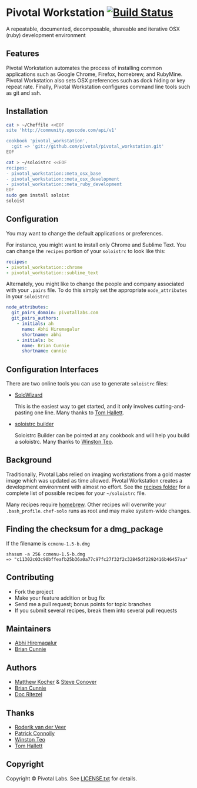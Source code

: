 # Pivotal Workstation [![Build Status](https://secure.travis-ci.org/pivotal/pivotal_workstation.png)](http://travis-ci.org/pivotal/pivotal_workstation)

A repeatable, documented, decomposable, shareable and iterative OSX (ruby) development environment

Features
--------
Pivotal Workstation automates the process of installing common applications such as Google Chrome, Firefox, homebrew, and RubyMine.  Pivotal Workstation also sets OSX preferences such as dock hiding or key repeat rate.  Finally, Pivotal Workstation configures command line tools such as git and ssh.


Installation
------------

```bash
cat > ~/Cheffile <<EOF
site 'http://community.opscode.com/api/v1'

cookbook 'pivotal_workstation',
  :git => 'git://github.com/pivotal/pivotal_workstation.git'
EOF

cat > ~/soloistrc <<EOF
recipes:
- pivotal_workstation::meta_osx_base
- pivotal_workstation::meta_osx_development
- pivotal_workstation::meta_ruby_development
EOF
sudo gem install soloist
soloist
```

Configuration
-------------
You may want to change the default applications or preferences.  


For instance, you might want to install only Chrome and Sublime Text. You can change the `recipes` portion of your `soloistrc` to look like this:

```yaml
recipes:
- pivotal_workstation::chrome
- pivotal_workstation::sublime_text
```

Alternately, you might like to change the people and company associated with your `.pairs` file. To do this simply set the appropriate `node_attributes` in your `soloistrc`:

```yaml
node_attributes:
  git_pairs_domain: pivotallabs.com
  git_pairs_authors:
    - initials: ah
      name: Abhi Hiremagalur
      shortname: abhi
    - initials: bc
      name: Brian Cunnie
      shortname: cunnie
```


Configuration Interfaces
------------------------
There are two online tools you can use to generate `soloistrc` files:

- [SoloWizard](http://www.solowizard.com)

  This is the easiest way to get started, and it only involves cutting-and-pasting one line.  Many thanks to [Tom Hallett](https://github.com/tommyh).

- [soloistrc builder](http://soloistrc-builder.herokuapp.com)

	Soloistrc Builder can be pointed at any cookbook and will help you build a soloistrc. Many thanks to [Winston Teo](https://github.com/winston).


Background
----------
Traditionally, Pivotal Labs relied on imaging workstations from a gold master image which was updated as time allowed.  Pivotal Workstation creates a development environment with almost no effort.  See the [recipes folder](https://github.com/pivotal/pivotal_workstation/tree/master/recipes) for a complete list of possible recipes for your `~/soloistrc` file.

Many recipes require [homebrew](https://github.com/mxcl/homebrew).  Other recipes will overwrite your `.bash_profile`.  `chef-solo` runs as root and may make system-wide changes.


Finding the checksum for a dmg_package
-----------

If the filename is `ccmenu-1.5-b.dmg`

    shasum -a 256 ccmenu-1.5-b.dmg
	=> "c11302c03c90bffeafb25b36a0a77c97fc27f32f2c32845df2292416b46457aa"

Contributing
------------
* Fork the project
* Make your feature addition or bug fix
* Send me a pull request; bonus points for topic branches
* If you submit several recipes, break them into several pull requests

Maintainers
-----------
 * [Abhi Hiremagalur](https://github.com/hiremaga)
 * [Brian Cunnie](https://github.com/cunnie)

Authors
-------
 * [Matthew Kocher](https://github.com/mkocher) & [Steve Conover](https://github.com/sconover)
 * [Brian Cunnie](https://github.com/cunnie)
 * [Doc Ritezel](https://github.com/ohrite)

Thanks
------
 * [Roderik van der Veer](https://github.com/roderik)
 * [Patrick Connolly](https://github.com/patcon)
 * [Winston Teo](https://github.com/winston)
 * [Tom Hallett](https://github.com/tommyh)


Copyright
---------
Copyright &copy; Pivotal Labs. See [LICENSE.txt](https://raw.github.com/pivotal/pivotal_workstation/master/LICENSE.txt) for details.
